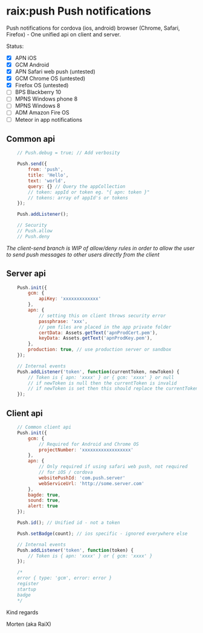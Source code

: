 raix:push Push notifications
=========

Push notifications for cordova (ios, android) browser (Chrome, Safari, Firefox) - One unified api on client and server.

Status:
* [x] APN iOS
* [x] GCM Android
* [x] APN Safari web push (untested)
* [x] GCM Chrome OS (untested)
* [x] Firefox OS (untested)
* [ ] BPS Blackberry 10
* [ ] MPNS Windows phone 8
* [ ] MPNS Windows 8
* [ ] ADM Amazon Fire OS
* [ ] Meteor in app notifications

## Common api
```js
    // Push.debug = true; // Add verbosity

    Push.send({
        from: 'push',
        title: 'Hello',
        text: 'world',
        query: {} // Query the appCollection
        // token: appId or token eg. "{ apn: token }"
        // tokens: array of appId's or tokens
    });

    Push.addListener();

    // Security
    // Push.allow
    // Push.deny
```
*The client-send branch is WIP of allow/deny rules in order to allow the user to send push messages to other users directly from the client*

## Server api

```js
    Push.init({
        gcm: {
            apiKey: 'xxxxxxxxxxxxx'
        },
        apn: {
            // setting this on client throws security error
            passphrase: 'xxx',
            // pem files are placed in the app private folder
            certData: Assets.getText('apnProdCert.pem'),
            keyData: Assets.getText('apnProdKey.pem'),
        },
        production: true, // use production server or sandbox
    });

    // Internal events
    Push.addListener('token', function(currentToken, newToken) {
        // Token is { apn: 'xxxx' } or { gcm: 'xxxx' } or null
        // if newToken is null then the currentToken is invalid
        // if newToken is set then this should replace the currentToken
    });    
```

## Client api
```js
    // Common client api
    Push.init({
        gcm: {
            // Required for Android and Chrome OS
            projectNumber: 'xxxxxxxxxxxxxxxxxx'
        },
        apn: {
            // Only required if using safari web push, not required
            // for iOS / cordova
            websitePushId: 'com.push.server'
            webServiceUrl: 'http://some.server.com'
        },
        bagde: true,
        sound: true,
        alert: true
    });

    Push.id(); // Unified id - not a token

    Push.setBadge(count); // ios specific - ignored everywhere else

    // Internal events
    Push.addListener('token', function(token) {
        // Token is { apn: 'xxxx' } or { gcm: 'xxxx' }
    });

    /*
    error { type: 'gcm', error: error }
    register
    startup
    badge
    */
```


Kind regards

Morten (aka RaiX)
